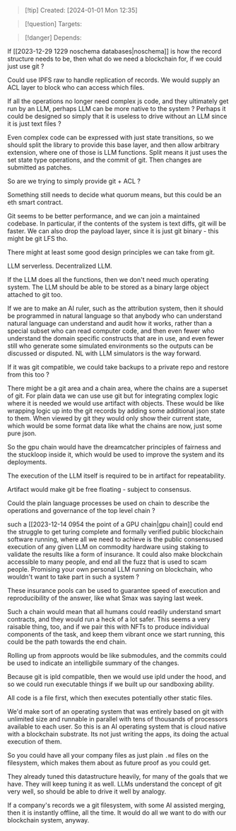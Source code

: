 
>[!tip] Created: [2024-01-01 Mon 12:35]

>[!question] Targets: 

>[!danger] Depends: 

If [[2023-12-29 1229 noschema databases|noschema]] is how the record structure needs to be, then what do we need a blockchain for, if we could just use git ?

Could use IPFS raw to handle replication of records.  We would supply an ACL layer to block who can access which files.

If all the operations no longer need complex js code, and they ultimately get run by an LLM, perhaps LLM can be more native to the system ?  Perhaps it could be designed so simply that it is useless to drive without an LLM since it is just text files ?

Even complex code can be expressed with just state transitions, so we should split the library to provide this base layer, and then allow arbitrary extension, where one of those is LLM functions.
Split means it just uses the set state type operations, and the commit of git.  Then changes are submitted as patches.

So are we trying to simply provide git + ACL ?

Something still needs to decide what quorum means, but this could be an eth smart contract.

Git seems to be better performance, and we can join a maintained codebase.  In particular, if the contents of the system is text diffs, git will be faster.
We can also drop the payload layer, since it is just git binary - this might be git LFS tho.

There might at least some good design principles we can take from git.

LLM serverless.  Decentralized LLM.

If the LLM does all the functions, then we don't need much operating system.
The LLM should be able to be stored as a binary large object attached to git too.

If we are to make an AI ruler, such as the attribution system, then it should be programmed in natural language so that anybody who can understand natural language can understand and audit how it works, rather than a special subset who can read computer code, and then even fewer who understand the domain specific constructs that are in use, and even fewer still who generate some simulated environments so the outputs can be discussed or disputed.  NL with LLM simulators is the way forward.

If it was git compatible, we could take backups to a private repo and restore from this too ?

There might be a git area and a chain area, where the chains are a superset of git.  For plain data we can use use git but for integrating complex logic where it is needed we would use artifact with objects.  These would be like wrapping logic up into the git records by adding some additional json state to them.  When viewed by git they would only show their current state, which would be some format data like what the chains are now, just some pure json.

So the gpu chain would have the dreamcatcher principles of fairness and the stuckloop inside it, which would be used to improve the system and its deployments.

The execution of the LLM itself is required to be in artifact for repeatability.

Artifact would make git be free floating - subject to consensus.

Could the plain language processes be used on chain to describe the operations and governance of the top level chain ?

such a [[2023-12-14 0954 the point of a GPU chain|gpu chain]] could end the struggle to get turing complete and formally verified public blockchain software running, where all we need to achieve is the public consensused execution of any given LLM on commodity hardware using staking to validate the results like a form of insurance.  It could also make blockchain accessible to many people, and end all the fuzz that is used to scam people.  Promising your own personal LLM running on blockchain, who wouldn't want to take part in such a system ?

These insurance pools can be used to guarantee speed of execution and reproducibility of the answer, like what Smax was saying last week.

Such a chain would mean that all humans could readily understand smart contracts, and they would run a heck of a lot safer.  This seems a very raisable thing, too, and if we pair this with NFTs to produce individual components of the task, and keep them vibrant once we start running, this could be the path towards the end chain.

Rolling up from approots would be like submodules, and the commits could be used to indicate an intelligbile summary of the changes.

Because git is ipld compatible, then we would use ipld under the hood, and so we could run executable things if we built up our sandboxing ability.

All code is a file first, which then executes potentially other static files.

We'd make sort of an operating system that was entirely based on git with unlimited size and runnable in parallel with tens of thousands of processors available to each user.  So this is an AI operating system that is cloud native with a blockchain substrate.  Its not just writing the apps, its doing the actual execution of them.

So you could have all your company files as just plain `.md` files on the filesystem, which makes them about as future proof as you could get.

They already tuned this datastructure heavily, for many of the goals that we have.  They will keep tuning it as well.  LLMs understand the concept of git very well, so should be able to drive it well by analogy.

If a company's records we a git filesystem, with some AI assisted merging, then it is instantly offline, all the time.  It would do all we want to do with our blockchain system, anyway.